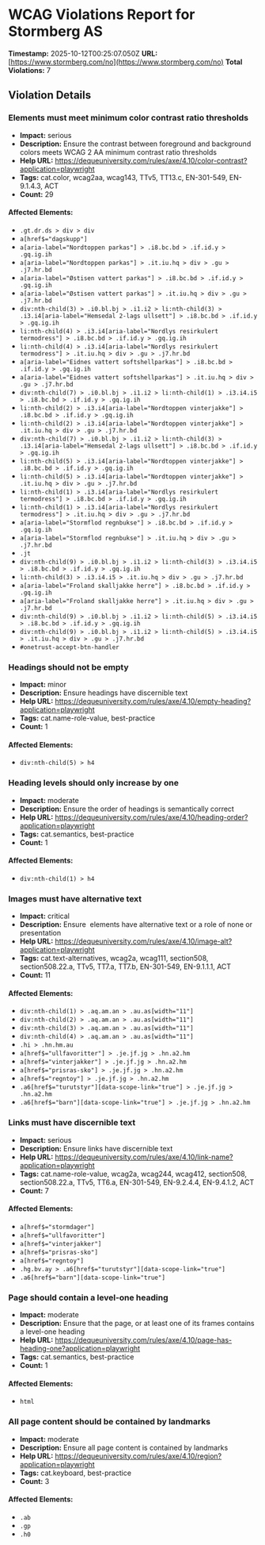 # WCAG Violations Report for Stormberg AS

**Timestamp:** 2025-10-12T00:25:07.050Z
**URL:** [https://www.stormberg.com/no](https://www.stormberg.com/no)
**Total Violations:** 7

## Violation Details

### Elements must meet minimum color contrast ratio thresholds

- **Impact:** serious
- **Description:** Ensure the contrast between foreground and background colors meets WCAG 2 AA minimum contrast ratio thresholds
- **Help URL:** https://dequeuniversity.com/rules/axe/4.10/color-contrast?application=playwright
- **Tags:** cat.color, wcag2aa, wcag143, TTv5, TT13.c, EN-301-549, EN-9.1.4.3, ACT
- **Count:** 29

#### Affected Elements:

- `.gt.dr.ds > div > div`
- `a[href$="dagskupp"]`
- `a[aria-label="Nordtoppen parkas"] > .i8.bc.bd > .if.id.y > .gq.ig.ih`
- `a[aria-label="Nordtoppen parkas"] > .it.iu.hq > div > .gu > .j7.hr.bd`
- `a[aria-label="Østisen vattert parkas"] > .i8.bc.bd > .if.id.y > .gq.ig.ih`
- `a[aria-label="Østisen vattert parkas"] > .it.iu.hq > div > .gu > .j7.hr.bd`
- `div:nth-child(3) > .i0.bl.bj > .i1.i2 > li:nth-child(3) > .i3.i4[aria-label="Hemsedal 2-lags ullsett"] > .i8.bc.bd > .if.id.y > .gq.ig.ih`
- `li:nth-child(4) > .i3.i4[aria-label="Nordlys resirkulert termodress"] > .i8.bc.bd > .if.id.y > .gq.ig.ih`
- `li:nth-child(4) > .i3.i4[aria-label="Nordlys resirkulert termodress"] > .it.iu.hq > div > .gu > .j7.hr.bd`
- `a[aria-label="Eidnes vattert softshellparkas"] > .i8.bc.bd > .if.id.y > .gq.ig.ih`
- `a[aria-label="Eidnes vattert softshellparkas"] > .it.iu.hq > div > .gu > .j7.hr.bd`
- `div:nth-child(7) > .i0.bl.bj > .i1.i2 > li:nth-child(1) > .i3.i4.i5 > .i8.bc.bd > .if.id.y > .gq.ig.ih`
- `li:nth-child(2) > .i3.i4[aria-label="Nordtoppen vinterjakke"] > .i8.bc.bd > .if.id.y > .gq.ig.ih`
- `li:nth-child(2) > .i3.i4[aria-label="Nordtoppen vinterjakke"] > .it.iu.hq > div > .gu > .j7.hr.bd`
- `div:nth-child(7) > .i0.bl.bj > .i1.i2 > li:nth-child(3) > .i3.i4[aria-label="Hemsedal 2-lags ullsett"] > .i8.bc.bd > .if.id.y > .gq.ig.ih`
- `li:nth-child(5) > .i3.i4[aria-label="Nordtoppen vinterjakke"] > .i8.bc.bd > .if.id.y > .gq.ig.ih`
- `li:nth-child(5) > .i3.i4[aria-label="Nordtoppen vinterjakke"] > .it.iu.hq > div > .gu > .j7.hr.bd`
- `li:nth-child(1) > .i3.i4[aria-label="Nordlys resirkulert termodress"] > .i8.bc.bd > .if.id.y > .gq.ig.ih`
- `li:nth-child(1) > .i3.i4[aria-label="Nordlys resirkulert termodress"] > .it.iu.hq > div > .gu > .j7.hr.bd`
- `a[aria-label="Stormflod regnbukse"] > .i8.bc.bd > .if.id.y > .gq.ig.ih`
- `a[aria-label="Stormflod regnbukse"] > .it.iu.hq > div > .gu > .j7.hr.bd`
- `.jt`
- `div:nth-child(9) > .i0.bl.bj > .i1.i2 > li:nth-child(3) > .i3.i4.i5 > .i8.bc.bd > .if.id.y > .gq.ig.ih`
- `li:nth-child(3) > .i3.i4.i5 > .it.iu.hq > div > .gu > .j7.hr.bd`
- `a[aria-label="Froland skalljakke herre"] > .i8.bc.bd > .if.id.y > .gq.ig.ih`
- `a[aria-label="Froland skalljakke herre"] > .it.iu.hq > div > .gu > .j7.hr.bd`
- `div:nth-child(9) > .i0.bl.bj > .i1.i2 > li:nth-child(5) > .i3.i4.i5 > .i8.bc.bd > .if.id.y > .gq.ig.ih`
- `div:nth-child(9) > .i0.bl.bj > .i1.i2 > li:nth-child(5) > .i3.i4.i5 > .it.iu.hq > div > .gu > .j7.hr.bd`
- `#onetrust-accept-btn-handler`

### Headings should not be empty

- **Impact:** minor
- **Description:** Ensure headings have discernible text
- **Help URL:** https://dequeuniversity.com/rules/axe/4.10/empty-heading?application=playwright
- **Tags:** cat.name-role-value, best-practice
- **Count:** 1

#### Affected Elements:

- `div:nth-child(5) > h4`

### Heading levels should only increase by one

- **Impact:** moderate
- **Description:** Ensure the order of headings is semantically correct
- **Help URL:** https://dequeuniversity.com/rules/axe/4.10/heading-order?application=playwright
- **Tags:** cat.semantics, best-practice
- **Count:** 1

#### Affected Elements:

- `div:nth-child(1) > h4`

### Images must have alternative text

- **Impact:** critical
- **Description:** Ensure <img> elements have alternative text or a role of none or presentation
- **Help URL:** https://dequeuniversity.com/rules/axe/4.10/image-alt?application=playwright
- **Tags:** cat.text-alternatives, wcag2a, wcag111, section508, section508.22.a, TTv5, TT7.a, TT7.b, EN-301-549, EN-9.1.1.1, ACT
- **Count:** 11

#### Affected Elements:

- `div:nth-child(1) > .aq.am.an > .au.as[width="11"]`
- `div:nth-child(2) > .aq.am.an > .au.as[width="11"]`
- `div:nth-child(3) > .aq.am.an > .au.as[width="11"]`
- `div:nth-child(4) > .aq.am.an > .au.as[width="11"]`
- `.hi > .hn.hm.au`
- `a[href$="ullfavoritter"] > .je.jf.jg > .hn.a2.hm`
- `a[href$="vinterjakker"] > .je.jf.jg > .hn.a2.hm`
- `a[href$="prisras-sko"] > .je.jf.jg > .hn.a2.hm`
- `a[href$="regntoy"] > .je.jf.jg > .hn.a2.hm`
- `.a6[href$="turutstyr"][data-scope-link="true"] > .je.jf.jg > .hn.a2.hm`
- `.a6[href$="barn"][data-scope-link="true"] > .je.jf.jg > .hn.a2.hm`

### Links must have discernible text

- **Impact:** serious
- **Description:** Ensure links have discernible text
- **Help URL:** https://dequeuniversity.com/rules/axe/4.10/link-name?application=playwright
- **Tags:** cat.name-role-value, wcag2a, wcag244, wcag412, section508, section508.22.a, TTv5, TT6.a, EN-301-549, EN-9.2.4.4, EN-9.4.1.2, ACT
- **Count:** 7

#### Affected Elements:

- `a[href$="stormdager"]`
- `a[href$="ullfavoritter"]`
- `a[href$="vinterjakker"]`
- `a[href$="prisras-sko"]`
- `a[href$="regntoy"]`
- `.hg.bv.ay > .a6[href$="turutstyr"][data-scope-link="true"]`
- `.a6[href$="barn"][data-scope-link="true"]`

### Page should contain a level-one heading

- **Impact:** moderate
- **Description:** Ensure that the page, or at least one of its frames contains a level-one heading
- **Help URL:** https://dequeuniversity.com/rules/axe/4.10/page-has-heading-one?application=playwright
- **Tags:** cat.semantics, best-practice
- **Count:** 1

#### Affected Elements:

- `html`

### All page content should be contained by landmarks

- **Impact:** moderate
- **Description:** Ensure all page content is contained by landmarks
- **Help URL:** https://dequeuniversity.com/rules/axe/4.10/region?application=playwright
- **Tags:** cat.keyboard, best-practice
- **Count:** 3

#### Affected Elements:

- `.ab`
- `.gp`
- `.h0`
